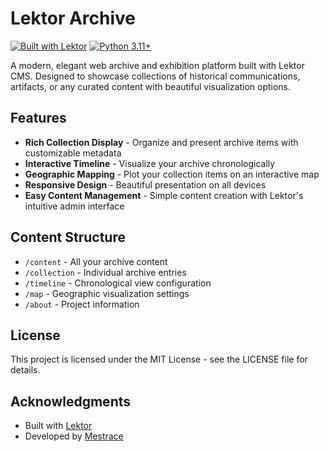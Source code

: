 # Lektor Archive

[![Built with Lektor](https://img.shields.io/badge/built%20with-Lektor-blue.svg)](https://www.getlektor.com/)
[![Python 3.11+](https://img.shields.io/badge/python-3.11+-blue.svg)](https://www.python.org/downloads/)

A modern, elegant web archive and exhibition platform built with Lektor CMS. Designed to showcase collections of historical communications, artifacts, or any curated content with beautiful visualization options.

## Features

- **Rich Collection Display** - Organize and present archive items with customizable metadata
- **Interactive Timeline** - Visualize your archive chronologically
- **Geographic Mapping** - Plot your collection items on an interactive map
- **Responsive Design** - Beautiful presentation on all devices
- **Easy Content Management** - Simple content creation with Lektor's intuitive admin interface

## Content Structure

- `/content` - All your archive content
- `/collection` - Individual archive entries
- `/timeline` - Chronological view configuration
- `/map` - Geographic visualization settings
- `/about` - Project information

## License

This project is licensed under the MIT License - see the LICENSE file for details.

## Acknowledgments

- Built with [Lektor](https://www.getlektor.com/)
- Developed by [Mestrace](https://github.com/Mestrace)
